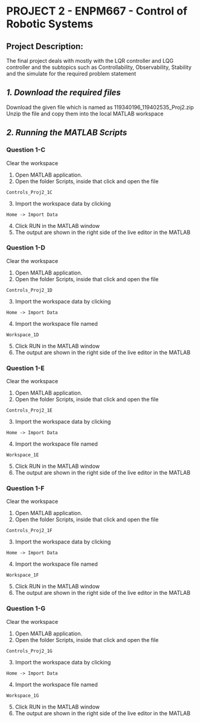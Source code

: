 # PROJECT 2 - ENPM667 - Control of Robotic Systems

## Project Description:
The final project deals with mostly with the LQR controller and LQG controller and the subtopics such as Controllability, Observability, Stability and the simulate for the required problem statement

## _1. Download the required files_
Download the given file which is named as 119340196_119402535_Proj2.zip
Unzip the file and copy them into the local MATLAB workspace

## _2. Running the MATLAB Scripts_

### Question 1-C
Clear the workspace 
1. Open MATLAB application.
2. Open the folder Scripts, inside that click and open the file 
````
Controls_Proj2_1C
````
3. Import the workspace data by clicking 
````
Home -> Import Data
````
4. Click RUN in the MATLAB window
5. The output are shown in the right side of the live editor in the MATLAB

### Question 1-D
Clear the workspace 
1. Open MATLAB application.
2. Open the folder Scripts, inside that click and open the file 
````
Controls_Proj2_1D
````
3. Import the workspace data by clicking 
````
Home -> Import Data
````
4. Import the workspace file named
````
Workspace_1D
````
5. Click RUN in the MATLAB window
6. The output are shown in the right side of the live editor in the MATLAB

### Question 1-E
Clear the workspace 
1. Open MATLAB application.
2. Open the folder Scripts, inside that click and open the file 
````
Controls_Proj2_1E
````
3. Import the workspace data by clicking 
````
Home -> Import Data
````
4. Import the workspace file named
````
Workspace_1E
````
5. Click RUN in the MATLAB window
6. The output are shown in the right side of the live editor in the MATLAB

### Question 1-F
Clear the workspace 
1. Open MATLAB application.
2. Open the folder Scripts, inside that click and open the file 
````
Controls_Proj2_1F
````
3. Import the workspace data by clicking 
````
Home -> Import Data
````
4. Import the workspace file named
````
Workspace_1F
````
5. Click RUN in the MATLAB window
6. The output are shown in the right side of the live editor in the MATLAB

### Question 1-G
Clear the workspace 
1. Open MATLAB application.
2. Open the folder Scripts, inside that click and open the file 
````
Controls_Proj2_1G
````
3. Import the workspace data by clicking 
````
Home -> Import Data
````
4. Import the workspace file named
````
Workspace_1G
````
5. Click RUN in the MATLAB window
6. The output are shown in the right side of the live editor in the MATLAB
